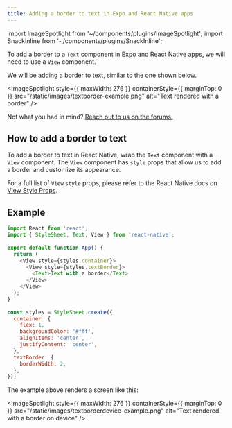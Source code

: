 ```yaml
---
title: Adding a border to text in Expo and React Native apps
---
```


import ImageSpotlight from '~/components/plugins/ImageSpotlight';
import SnackInline from '~/components/plugins/SnackInline';

To add a border to a `Text` component in Expo and React Native apps, we will need to use a `View` component.

We will be adding a border to text, similar to the one shown below.

<ImageSpotlight style={{ maxWidth: 276 }} containerStyle={{ marginTop: 0 }} src="/static/images/textborder-example.png" alt="Text rendered with a border" />

Not what you had in mind? [Reach out to us on the forums.](https://forums.expo.io/)

## How to add a border to text

To add a border to text in React Native, wrap the `Text` component with a `View` component. The `View` component has `style` props that allow us to add a border and customize its appearance.

For a full list of `View` `style` props, please refer to the React Native docs on [View Style Props](https://reactnative.dev/docs/view-style-props).

## Example

<SnackInline>

<!-- prettier-ignore -->
```js
import React from 'react';
import { StyleSheet, Text, View } from 'react-native';
 
export default function App() {
  return (
    <View style={styles.container}>
      <View style={styles.textBorder}>
        <Text>Text with a border</Text>
      </View>
    </View>
  );
}
 
const styles = StyleSheet.create({
  container: {
    flex: 1,
    backgroundColor: '#fff',
    alignItems: 'center',
    justifyContent: 'center',
  },
  textBorder: {
    borderWidth: 2,
  },
});
```

</SnackInline>

The example above renders a screen like this:

<ImageSpotlight style={{ maxWidth: 276 }} containerStyle={{ marginTop: 0 }} src="/static/images/textborderdevice-example.png" alt="Text rendered with a border on device" />
